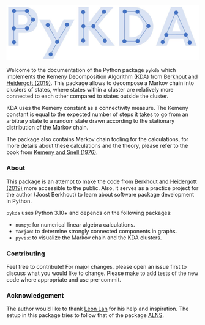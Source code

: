 #
![logo](images/logo.JPG)

Welcome to the documentation of the Python package `pykda` which implements the
Kemeny Decomposition Algorithm (KDA) from [Berkhout and Heidergott (2019)](https://research.vu.nl/ws/portalfiles/portal/104470560/Analysis_of_Markov_influence_graphs.pdf).
This package allows to decompose a Markov chain into clusters of states, 
where states within a cluster are relatively more connected to each other compared
to states outside the cluster. 

KDA uses the Kemeny constant as a connectivity measure.
The Kemeny constant is equal to the expected number of steps it takes to go from
an arbitrary state to a random state drawn according to the stationary distribution
of the Markov chain.

The package also contains Markov chain tooling for the calculations, for more
details about these calculations and the theory, please refer to the book from
[Kemeny and Snell (1976)](https://link-springer-com.vu-nl.idm.oclc.org/book/9780387901923).

### About

This package is an attempt to make the code from [Berkhout and Heidergott (2019)](https://research.vu.nl/ws/portalfiles/portal/104470560/Analysis_of_Markov_influence_graphs.pdf)
more accessible to the public. Also, it serves as a practice project for the
author (Joost Berkhout) to learn about software package development in Python.

`pykda` uses Python 3.10+ and depends on the following packages:

- `numpy`: for numerical linear algebra calculations.
- `tarjan`: to determine strongly connected components in graphs.
- `pyvis`: to visualize the Markov chain and the KDA clusters.

### Contributing

Feel free to contribute! For major changes, please open an issue first
to discuss what you would like to change.
Please make to add tests of the new code where appropriate 
and use pre-commit.

### Acknowledgement
The author would like to thank [Leon Lan](https://github.com/leonlan) for his help
and inspiration. The setup in this package tries to follow that of the package [ALNS](https://github.com/N-Wouda/ALNS).
